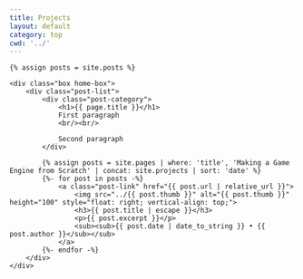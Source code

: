 ```yaml
---
title: Projects
layout: default
category: top
cwd: '../'
---
```


<div class="home">

	{% assign posts = site.posts %}
	
	<div class="box home-box">
		<div class="post-list">
			<div class="post-category">
				<h1>{{ page.title }}</h1>
				First paragraph
				<br/><br/>

				Second paragraph
			</div>			

			{% assign posts = site.pages | where: 'title', 'Making a Game Engine from Scratch' | concat: site.projects | sort: 'date' %}
			{%- for post in posts -%}
				<a class="post-link" href="{{ post.url | relative_url }}">
					<img src="../{{ post.thumb }}" alt="{{ post.thumb }}" height="100" style="float: right; vertical-align: top;">
					<h3>{{ post.title | escape }}</h3>
					<p>{{ post.excerpt }}</p>
					<sub><sub>{{ post.date | date_to_string }} • {{ post.author }}</sub></sub>
				</a>
			{%- endfor -%}
		</div>
	</div>

</div>
